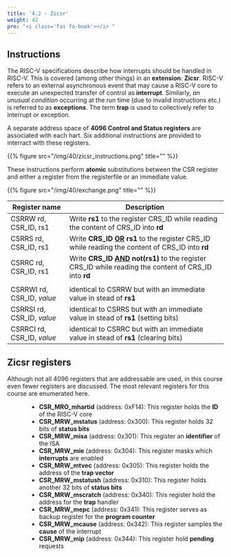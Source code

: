 ```yaml
---
title: '4.2 - Zicsr'
weight: 42
pre: "<i class='fas fa-book'></i> "
---
```


## Instructions

The RISC-V specifications describe how interrupts should be handled in RISC-V. This is covered (among other things) in an **extension**: **Zicsr**. RISC-V refers to an external asynchronous event that may cause a RISC-V core to execute an unexpected transfer of control as **interrupt**. Similarly, *an unusual condition* occurring at the run time (due to invalid instructions etc.) is referred to as **exceptions**. The term **trap** is used to collectively refer to interrupt or exception.

A separate address space of **4096 Control and Status registers** are associated with each hart. Six additional instructions are provided to interract with these registers.

{{% figure src="/img/40/zicsr_instructions.png" title="" %}}

These instructions perform **atomic** substitutions between the CSR register and either a register from the registerfile or an immediate value.

{{% figure src="/img/40/exchange.png" title="" %}}


| Register name | Description | 
|---|---|
| CSRRW rd, CSR_ID, rs1 | Write **rs1** to the register CRS_ID while reading the content of CRS_ID into **rd** |
| CSRRS rd, CSR_ID, rs1 | Write **CRS_ID <u>OR</u> rs1** to the register CRS_ID while reading the content of CRS_ID into **rd** |
| CSRRC rd, CSR_ID, rs1 | Write **CRS_ID <u>AND</u> not(rs1)** to the register CRS_ID while reading the content of CRS_ID into **rd** |
|||
| CSRRWI rd, CSR_ID, *value* | identical to CSRRW but with an immediate value in stead of **rs1** |
| CSRRSI rd, CSR_ID, *value* | identical to CSRRS but with an immediate value in stead of **rs1** (setting bits) |
| CSRRCI rd, CSR_ID, *value* | identical to CSRRC but with an immediate value in stead of **rs1** (clearing bits) |


## Zicsr registers

Although not all 4096 registers that are addressable are used, in this course even fewer registers are discussed. The most relevant registers for this course are enumerated here.

<div style="margin-left: 10%">
<ul>
<li> <b>CSR_MRO_mhartid</b> (address: 0xF14): This register holds the <b>ID</b> of the RISC-V core
<li> <b>CSR_MRW_mstatus</b> (address: 0x300): This register holds 32 bits of <b>status bits</b>
<li> <b>CSR_MRW_misa</b> (address: 0x301): This register an <b>identifier</b> of the ISA
<li> <b>CSR_MRW_mie</b> (address: 0x304): This register masks which <b>interrupts</b> are enabled
<li> <b>CSR_MRW_mtvec</b> (address: 0x305): This register holds the address of the <b>trap vector</b>
<li> <b>CSR_MRW_mstatush</b> (address: 0x310): This register holds another 32 bits of <b>status bits</b>
<li> <b>CSR_MRW_mscratch</b> (address: 0x340): This register hold the address for the <b>trap</b> handler
<li> <b>CSR_MRW_mepc</b> (address: 0x341): This register serves as backup register for the <b>program counter</b>
<li> <b>CSR_MRW_mcause</b> (address: 0x342): This register samples the <b>cause</b> of the interrupt
<li> <b>CSR_MRW_mip</b> (address: 0x344): This register hold <b>pending</b> requests
</ul>
</div>



<!-- 
While CSRs are primarily used by the privileged architecture, there are several uses in unprivileged code including for counters and timers, and for floating-point status.

The counters and timers are no longer considered mandatory parts of the standard base ISAs, and so the CSR instructions required to access them have been moved out of Chapter [rv32] into this separate chapter.


RISC-V supports two main trap handling mechanisms: **direct** and **vectored**. Based on the last 2 bits of the mtvec register (or stvec for ‘S’ mode), it could be either perform Direct handling (bit values – 00) or Vectored handling (bit values – 01).


Conditions for interrupt to M-mode

* current priv mode is M and the MIE-bit in **mstatus**-reg is set
* i-bit is set in **mip** and **mie**
* [if -e mideleg] and !mideleg(i)

These conditions for an interrupt trap to occur must be evaluated in a bounded amount of time from
when an interrupt becomes, or ceases to be, pending in mip, and must also be evaluated immediately
following the execution of an xRET instruction or an explicit write to a CSR on which these interrupt
trap conditions expressly depend (including mip, mie, mstatus, and mideleg).

mip(13) <= lcofip   -- (RO) '0' when Sscofpmf extension is not implemented
mip(11) <= meip     -- interrupt pending for machine-level external interrupts (RO) is set and cleared by a platform-specific interrupt controller
mip(9) <= seip      -- (RO) '0' when S-mode is not implemented
mip(7) <= mtip      -- interrupt pending for machine timer interrupts (RO) is cleared by writing to the memory-mapped machine-mode timer compare register.
mip(5) <= stip      -- (RO) '0' when S-mode is not implemented
mip(3) <= msip      -- interrupt pending for software interrupts (RO) is written by accesses to memory-mapped control registers,
mip(1) <= ssip      -- (RO) '0' when S-mode is not implemented

mie(13) <= lcofie   -- (RO) '0' when Sscofpmf extension is not implemented
mie(11) <= meie     -- interrupt enable for machine-level external interrupts
mie(9) <= seie      -- (RO) '0' when S-mode is not implemented
mie(7) <= mtie      -- interrupt enable for machine timer interrupts
mie(5) <= stie      -- (RO) '0' when S-mode is not implemented
mie(3) <= msie      -- interrupt enable for software interrupts 
mie(1) <= ssie      -- (RO) '0' when S-mode is not implemented



Multiple simultaneous interrupts destined for M-mode are handled in the following decreasing
priority order: MEI, MSI, MTI, SEI, SSI, STI, LCOFI.
machine-level external, software, timer
software-level external, software, timer -->